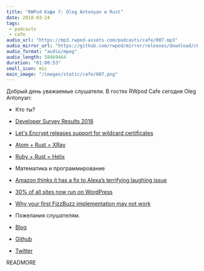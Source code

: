 ```yaml
---
title: "RWPod Кафе 7: Oleg Antonyan и Rust"
date: 2018-03-24
tags:
 - podcasts
 - cafe
audio_url: "https://mp3.rwpod-assets.com/podcasts/cafe/007.mp3"
audio_mirror_url: "https://github.com/rwpod/mirror/releases/download/c007/007.mp3"
audio_format: "audio/mpeg"
audio_length: 58469464
duration: "01:00:53"
small_icon: mic
main_image: "/images/static/cafe/007.png"
---
```


Добрый день уважаемые слушатели. В гостях RWpod Cafe сегодня Oleg Antonyan:

 - Кто ты?
 - [Developer Survey Results 2018](https://insights.stackoverflow.com/survey/2018/)
 - [Let's Encrypt releases support for wildcard certificates](https://community.letsencrypt.org/t/acme-v2-and-wildcard-certificate-support-is-live/55579)
 - [Atom + Rust = XRay](https://github.com/atom/xray)
 - [Ruby + Rust = Helix](https://usehelix.com/)
 - Математика и программирование
 - [Amazon thinks it has a fix to Alexa’s terrifying laughing issue](https://www.recode.net/2018/3/7/17093808/alexa-laughing-amazon-solution-fix)
 - [30% of all sites now run on WordPress](https://thenextweb.com/dd/2018/03/05/30-of-the-web-now-runs-on-wordpress/)
 - [Why your first FizzBuzz implementation may not work](https://chrismorgan.info/blog/rust-fizzbuzz.html)
 - Пожелания слушателям.

 - [Blog](http://undefined-reference.org/)
 - [Github](https://github.com/olegantonyan)
 - [Twitter](https://twitter.com/oleg_antonyan)

READMORE
